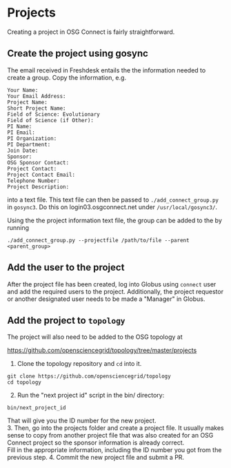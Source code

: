 # Projects

Creating a project in OSG Connect is fairly straightforward. 

## Create the project using gosync

The email received 
in Freshdesk entails the the information needed to create a group. Copy the 
information, e.g. 

```
Your Name: 
Your Email Address: 
Project Name: 
Short Project Name: 
Field of Science: Evolutionary 
Field of Science (if Other): 
PI Name: 
PI Email:
PI Organization:
PI Department:
Join Date: 
Sponsor: 
OSG Sponsor Contact: 
Project Contact: 
Project Contact Email: 
Telephone Number: 
Project Description:
```

into a text file. This text file can then be passed to `./add_connect_group.py` 
in `gosync3`. Do this on login03.osgconnect.net under `/usr/local/gosync3/`.

Using the the project information text file, the group can be added to the 
by running 

```
./add_connect_group.py --projectfile /path/to/file --parent <parent_group>
```

## Add the user to the project

After the project file has been created, log into Globus using `connect` user and
add the required users to the project. Additionally, the project requestor or 
another designated user needs to be made a "Manager" in Globus.

## Add the project to `topology`

The project will also need to be added to the OSG topology at 

https://github.com/opensciencegrid/topology/tree/master/projects

1. Clone the topology repository and `cd` into it.
```
git clone https://github.com/opensciencegrid/topology
cd topology
```
2. Run the "next project id" script in the bin/ directory:
```
bin/next_project_id
```
That will give you the ID number for the new project.  
3. Then, go into the projects folder and create a project 
 file. It usually makes sense to copy from another project 
 file that was also created for an OSG Connect project so the 
 sponsor information is already correct.  
 Fill in the appropriate information, including the ID number 
 you got from the previous step. 
4. Commit the new project file and submit a PR. 


